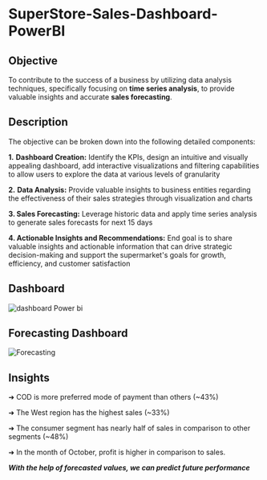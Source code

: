 # SuperStore-Sales-Dashboard-PowerBI
## Objective
To contribute to the success of a business by utilizing data analysis techniques, specifically focusing on **time series analysis**, to provide valuable insights and accurate **sales forecasting**.
## Description 
The objective can be broken down into the following detailed components:

**1.** **Dashboard Creation:** Identify the KPIs, design an intuitive and visually appealing dashboard, add interactive visualizations and filtering capabilities to allow users to explore the data at various levels of granularity

**2.** **Data Analysis:** Provide valuable insights to business entities regarding the effectiveness of their sales strategies through visualization and charts

**3. Sales Forecasting:** Leverage historic data and apply time series analysis to generate sales forecasts for next 15 days

**4. Actionable Insights and Recommendations:** End goal is to share valuable insights and actionable information that can drive strategic decision-making and support the supermarket's goals for growth, efficiency, and customer satisfaction
## Dashboard
![dashboard Power bi](https://github.com/muskanthakur20/SuperStore-Sales-Dashboard-PowerBI/assets/118469585/632f1e8a-aa65-4a1c-945b-5e2c2918d82e)

## Forecasting Dashboard
![Forecasting](https://github.com/muskanthakur20/SuperStore-Sales-Dashboard-PowerBI/assets/118469585/e1fde9ca-1dfe-4361-b973-41e492b8ede7)

## Insights
➜ COD is more preferred mode of payment than others (~43%)

➜ The West region has the highest sales (~33%)

➜ The consumer segment has nearly half of sales in comparison to other segments (~48%)

➜ In the month of October, profit is higher in comparison to sales.

**_With the help of forecasted values, we can predict future performance_**
